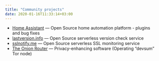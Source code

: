 ```yaml
---
title: "Community projects"
date: 2020-01-16T11:33:14+03:00
---
```


- [Home Assistant](https://www.home-assistant.io/) — Open Source home automation platform - plugins and bug fixes
- [lastversion.info](https://github.com/shaftoe/lastversion) — Open Source serverless version check service
- [sslnotify.me](https://github.com/shaftoe/sslnotifyme) — Open Source serverless SSL monitoring service
- [The Onion Router](https://www.torproject.org/) — Privacy-enhancing software (Operating “devsum” Tor node)
